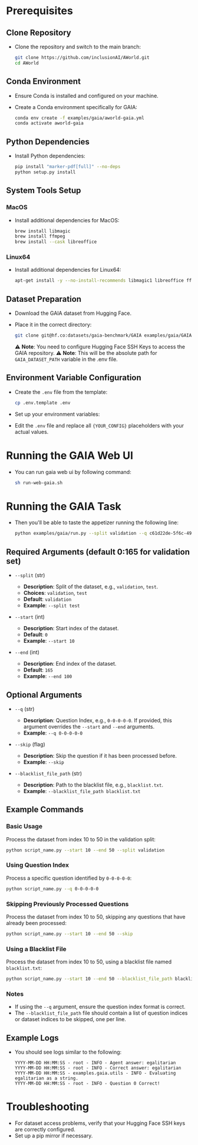 # Prerequisites

## Clone Repository
- Clone the repository and switch to the main branch:

  ```bash
  git clone https://github.com/inclusionAI/AWorld.git
  cd AWorld
  ```

## Conda Environment
- Ensure Conda is installed and configured on your machine.
- Create a Conda environment specifically for GAIA:

  ```bash
  conda env create -f examples/gaia/aworld-gaia.yml
  conda activate aworld-gaia
  ```

## Python Dependencies
- Install Python dependencies:

  ```bash
  pip install "marker-pdf[full]" --no-deps
  python setup.py install
  ```

## System Tools Setup
### MacOS
- Install additional dependencies for MacOS:

  ```bash
  brew install libmagic
  brew install ffmpeg
  brew install --cask libreoffice
  ```

### Linux64
- Install additional dependencies for Linux64:

  ```bash
  apt-get install -y --no-install-recommends libmagic1 libreoffice ffmpeg
  ```

## Dataset Preparation
- Download the GAIA dataset from Hugging Face.
- Place it in the correct directory:

  ```bash
  git clone git@hf.co:datasets/gaia-benchmark/GAIA examples/gaia/GAIA
  ```

  ⚠️ **Note**: You need to configure Hugging Face SSH Keys to access the GAIA repository.
  ⚠️ **Note**: This will be the absolute path for `GAIA_DATASET_PATH` variable in the .env file.

## Environment Variable Configuration
- Create the `.env` file from the template:

  ```bash
  cp .env.template .env
  ```
- Set up your environment variables:
- Edit the `.env` file and replace all `{YOUR_CONFIG}` placeholders with your actual values.

# Running the GAIA Web UI
- You can run gaia web ui by following command:

  ```bash
  sh run-web-gaia.sh
  ```

# Running the GAIA Task
- Then you'll be able to taste the appetizer running the following line:
  ```bash
  python examples/gaia/run.py --split validation --q c61d22de-5f6c-4958-a7f6-5e9707bd3466
  ```

## Required Arguments (default 0:165 for validation set)
- `--split` (str)
  - **Description**: Split of the dataset, e.g., `validation`, `test`.
  - **Choices**: `validation`, `test`
  - **Default**: `validation`
  - **Example**: `--split test`
  
- `--start` (int)
  - **Description**: Start index of the dataset.
  - **Default**: `0`
  - **Example**: `--start 10`

- `--end` (int)
  - **Description**: End index of the dataset.
  - **Default**: `165`
  - **Example**: `--end 100`

## Optional Arguments

- `--q` (str)
  - **Description**: Question Index, e.g., `0-0-0-0-0`. If provided, this argument overrides the `--start` and `--end` arguments.
  - **Example**: `--q 0-0-0-0-0`

- `--skip` (flag)
  - **Description**: Skip the question if it has been processed before.
  - **Example**: `--skip`

- `--blacklist_file_path` (str)
  - **Description**: Path to the blacklist file, e.g., `blacklist.txt`.
  - **Example**: `--blacklist_file_path blacklist.txt`

## Example Commands

### Basic Usage
Process the dataset from index 10 to 50 in the validation split:

```bash
python script_name.py --start 10 --end 50 --split validation
```

### Using Question Index
Process a specific question identified by `0-0-0-0-0`:

```bash
python script_name.py --q 0-0-0-0-0
```

### Skipping Previously Processed Questions
Process the dataset from index 10 to 50, skipping any questions that have already been processed:

```bash
python script_name.py --start 10 --end 50 --skip
```

### Using a Blacklist File
Process the dataset from index 10 to 50, using a blacklist file named `blacklist.txt`:

```bash
python script_name.py --start 10 --end 50 --blacklist_file_path blacklist.txt
```

### Notes
- If using the `--q` argument, ensure the question index format is correct.
- The `--blacklist_file_path` file should contain a list of question indices or dataset indices to be skipped, one per line.


## Example Logs
- You should see logs similar to the following:
  ```
  YYYY-MM-DD HH:MM:SS - root - INFO - Agent answer: egalitarian
  YYYY-MM-DD HH:MM:SS - root - INFO - Correct answer: egalitarian
  YYYY-MM-DD HH:MM:SS - examples.gaia.utils - INFO - Evaluating egalitarian as a string.
  YYYY-MM-DD HH:MM:SS - root - INFO - Question 0 Correct!
  ```

# Troubleshooting
- For dataset access problems, verify that your Hugging Face SSH keys are correctly configured.
- Set up a pip mirror if necessary.
